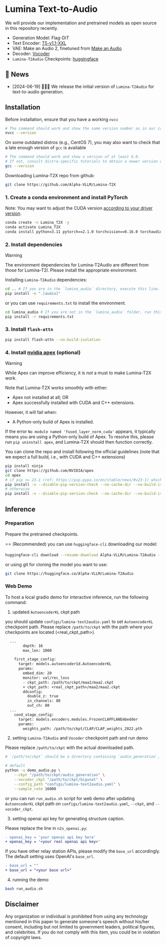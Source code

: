# Lumina Text-to-Audio

We will provide our implementation and pretrained models as open source in this repository recently.

- Generation Model: Flag-DiT
- Text Encoder: [T5-v1.1-XXL](https://huggingface.co/google/t5-v1_1-xxl)
- VAE: Make an Audio 2, finetuned from [Make an Audio](https://github.com/Text-to-Audio/Make-An-Audio)
- Decoder: [Vocoder](https://github.com/NVIDIA/BigVGAN)
- `Lumina-T2Audio` Checkpoints: [huggingface](https://huggingface.co/Alpha-VLLM/Lumina-T2Audio)

## 📰 News

- [2024-06-19] 🚀🚀🚀 We release the initial version of `Lumina-T2Audio` for text-to-audio generation.

## Installation

Before installation, ensure that you have a working ``nvcc``

```bash
# The command should work and show the same version number as in our case. (12.1 in our case).
nvcc --version
```

On some outdated distros (e.g., CentOS 7), you may also want to check that a late enough version of
``gcc`` is available

```bash
# The command should work and show a version of at least 6.0.
# If not, consult distro-specific tutorials to obtain a newer version or build manually.
gcc --version
```

Downloading Lumina-T2X repo from github:

```bash
git clone https://github.com/Alpha-VLLM/Lumina-T2X
```

### 1. Create a conda environment and install PyTorch

Note: You may want to adjust the CUDA version [according to your driver version](https://docs.nvidia.com/deploy/cuda-compatibility/#default-to-minor-version).

```bash
conda create -n Lumina_T2X -y
conda activate Lumina_T2X
conda install python=3.11 pytorch==2.1.0 torchvision==0.16.0 torchaudio==2.1.0 pytorch-cuda=12.1 -c pytorch -c nvidia -y
```

### 2. Install dependencies

>[!Warning]
> The environment dependencies for Lumina-T2Audio are different from those for Lumina-T2I. Please install the appropriate environment.

Installing `Lumina-T2Audio` dependencies:

```bash
cd .. # If you are in the `lumina_audio` directory, execute this line.
pip install -e ".[audio]"
```

or you can use `requirements.txt` to install the environment.

```bash
cd lumina_audio # If you are not in the `lumina_audio` folder, run this line.
pip install -r requirements.txt
```

### 3. Install ``flash-attn``

```bash
pip install flash-attn --no-build-isolation
```

### 4. Install [nvidia apex](https://github.com/nvidia/apex) (optional)

>[!Warning]
> While Apex can improve efficiency, it is *not* a must to make Lumina-T2X work.
>
> Note that Lumina-T2X works smoothly with either:
> + Apex not installed at all; OR
> + Apex successfully installed with CUDA and C++ extensions.
>
> However, it will fail when:
> + A Python-only build of Apex is installed.
>
> If the error `No module named 'fused_layer_norm_cuda'` appears, it typically means you are using a Python-only build of Apex. To resolve this, please run `pip uninstall apex`, and Lumina-T2X should then function correctly.

You can clone the repo and install following the official guidelines (note that we expect a full
build, i.e., with CUDA and C++ extensions)

```bash
pip install ninja
git clone https://github.com/NVIDIA/apex
cd apex
# if pip >= 23.1 (ref: https://pip.pypa.io/en/stable/news/#v23-1) which supports multiple `--config-settings` with the same key...
pip install -v --disable-pip-version-check --no-cache-dir --no-build-isolation --config-settings "--build-option=--cpp_ext" --config-settings "--build-option=--cuda_ext" ./
# otherwise
pip install -v --disable-pip-version-check --no-cache-dir --no-build-isolation --global-option="--cpp_ext" --global-option="--cuda_ext" ./
```

## Inference

### Preparation

Prepare the pretrained checkpoints.

⭐⭐ (Recommended) you can use `huggingface-cli` downloading our model:

```bash
huggingface-cli download --resume-download Alpha-VLLM/Lumina-T2Audio --local-dir /path/to/ckpt
```

or using git for cloning the model you want to use:

```bash
git clone https://huggingface.co/Alpha-VLLM/Lumina-T2Audio
```

### Web Demo

To host a local gradio demo for interactive inference, run the following command:

1. updated `AutoencoderKL` ckpt path

you should update `configs/lumina-text2audio.yaml` to set `AutoencoderKL` checkpoint path. Please replace `/path/to/ckpt` with the path where your checkpoints are located (<real_ckpt_path>).

```diff
  ...
        depth: 16
        max_len: 1000

    first_stage_config:
      target: models.autoencoder1d.AutoencoderKL
      params:
        embed_dim: 20
        monitor: val/rec_loss
        - ckpt_path: /path/to/ckpt/maa2/maa2.ckpt
        + ckpt_path: <real_ckpt_path>/maa2/maa2.ckpt
        ddconfig:
          double_z: true
          in_channels: 80
          out_ch: 80
  ...
    cond_stage_config:
      target: models.encoders.modules.FrozenCLAPFLANEmbedder
      params:
        weights_path: /path/to/ckpt/CLAP/CLAP_weights_2022.pth

```

2. setting `Lumina-T2Audio` and `Vocoder` checkpoint path and run demo

Please replace `/path/to/ckpt` with the actual downloaded path.

```bash
# `/path/to/ckpt` should be a directory containing `audio_generation`, `maa2`, and `bigvnat`.

# default
python -u demo_audio.py \
    --ckpt "/path/to/ckpt/audio_generation" \
    --vocoder_ckpt "/path/to/ckpt/bigvnat" \
    --config_path "configs/lumina-text2audio.yaml" \
    --sample_rate 16000
```

or you can run `run_audio.sh` script for web demo after updating `AutoencoderKL` ckpt path on `configs/lumina-text2audio.yaml`, `--ckpt`, and `--vocoder_ckpt`.

3. setting openai api key for generating structure caption.

Please replace the line in `n2s_openai.py`:

```diff
- openai_key = 'your openai api key here'
+ openai_key = '<your real openai api key>'
```

If you have other relay station APIs, please modify the `base_url` accordingly. The default setting uses OpenAI's `base_url`.

```diff
- base_url = ""
+ base_url = "<your base url>"
```

4. running the demo

```bash
bash run_audio.sh
```

## Disclaimer

Any organization or individual is prohibited from using any technology mentioned in this paper to generate someone's speech without his/her consent, including but not limited to government leaders, political figures, and celebrities. If you do not comply with this item, you could be in violation of copyright laws.
